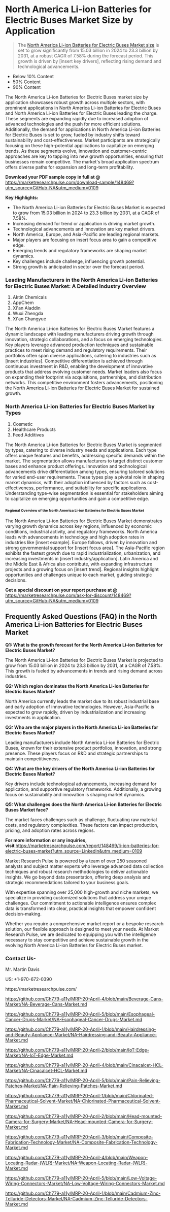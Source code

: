 <h1>North America Li-ion Batteries for Electric Buses Market&nbsp;Size by Application</h1><blockquote><p>The <a href="https://marketresearchpulse.com/download-sample/148469?utm_source=GitHub-NA&amp;utm_medium=0109">North America Li-ion Batteries for Electric Buses Market size</a> is set to grow significantly from 15.03 billion in 2024 to 23.3 billion by 2031, at a robust CAGR of 7.58% during the forecast period. This growth is driven by [insert key drivers], reflecting rising demand and technological advancements.</p></blockquote><ul><li>Below 10% Content<li> 50% Content<li> 90% Content</li></ul><p>The North America Li-ion Batteries for Electric Buses market size by application showcases robust growth across multiple sectors, with prominent applications in North America Li-ion Batteries for Electric Buses and North America Li-ion Batteries for Electric Buses leading the charge. These segments are expanding rapidly due to increased adoption of advanced technologies and the push for more efficient solutions. Additionally, the demand for applications in North America Li-ion Batteries for Electric Buses is set to grow, fueled by industry shifts toward sustainability and cost-effectiveness. Market participants are strategically focusing on these high-potential applications to capitalize on emerging trends. As these segments evolve, innovation and customer-centric approaches are key to tapping into new growth opportunities, ensuring that businesses remain competitive. The market's broad application spectrum offers diverse paths for expansion and long-term profitability.</p><p><strong>Download your PDF sample copy in full at @ </strong><a href="https://marketresearchpulse.com/download-sample/148469?utm_source=GitHub-NA&amp;utm_medium=0109">https://marketresearchpulse.com/download-sample/148469?utm_source=GitHub-NA&amp;utm_medium=0109</a></p><p><strong>Key Highlights: </strong></p><ul><li>The North America Li-ion Batteries for Electric Buses Market is expected to grow from 15.03 billion in 2024 to 23.3 billion by 2031, at a CAGR of 7.58%.</li><li>Increasing demand for trend or application is driving market growth.</li><li>Technological advancements and innovation are key market drivers.</li><li>North America, Europe, and Asia-Pacific are leading regional markets.</li><li>Major players are focusing on insert focus area to gain a competitive edge.</li><li>Emerging trends and regulatory frameworks are shaping market dynamics.</li><li>Key challenges include challenge, influencing growth potential.</li><li>Strong growth is anticipated in sector over the forecast period.</li></ul><h3>Leading Manufacturers in the North America Li-ion Batteries for Electric Buses Market: A Detailed Industry Overview</h3><ol><li>Aktin Chemicals</li><li>AppChem</li><li>Xi'an Aladdin</li><li>Wuxi Zhengda</li><li>Xi'an Changyue</li></ol><div class="flex max-w-full flex-col flex-grow"><div class="min-h-8 text-message flex w-full flex-col items-end gap-2 whitespace-normal break-words [.text-message+&amp;]:mt-5" dir="auto" data-message-author-role="assistant" data-message-id="fd8432e4-4910-450d-b182-61b7bfb0a01f" data-message-model-slug="gpt-4o"><div class="flex w-full flex-col gap-1 empty:hidden first:pt-[3px]"><div class="markdown prose w-full break-words dark:prose-invert light"><p>The North America Li-ion Batteries for Electric Buses Market features a dynamic landscape with leading manufacturers driving growth through innovation, strategic collaborations, and a focus on emerging technologies. Key players leverage advanced production techniques and sustainable practices to meet rising demand and regulatory requirements. Their portfolios often span diverse applications, catering to industries such as [insert industries]. Competitive differentiation is achieved through continuous investment in R&amp;D, enabling the development of innovative products that address evolving customer needs. Market leaders also focus on expanding their footprint via acquisitions, partnerships, and distribution networks. This competitive environment fosters advancements, positioning the North America Li-ion Batteries for Electric Buses Market for sustained growth.</p></div></div></div></div><h3>North America Li-ion Batteries for Electric Buses Market by Types</h3><ol><li>Cosmetic<li> Healthcare Products<li> Feed Additives</li></ol><div class="flex max-w-full flex-col flex-grow"><div class="min-h-8 text-message flex w-full flex-col items-end gap-2 whitespace-normal break-words [.text-message+&amp;]:mt-5" dir="auto" data-message-author-role="assistant" data-message-id="084470be-0bb7-4664-bddf-5156b4f41249" data-message-model-slug="gpt-4o-mini"><div class="flex w-full flex-col gap-1 empty:hidden first:pt-[3px]"><div class="markdown prose w-full break-words dark:prose-invert light"><p>The North America Li-ion Batteries for Electric Buses Market is segmented by types, catering to diverse industry needs and applications. Each type offers unique features and benefits, addressing specific demands within the market. The segmentation allows manufacturers to target distinct customer bases and enhance product offerings. Innovation and technological advancements drive differentiation among types, ensuring tailored solutions for varied end-user requirements. These types play a pivotal role in shaping market dynamics, with their adoption influenced by factors such as cost-effectiveness, performance, and suitability for specific applications. Understanding type-wise segmentation is essential for stakeholders aiming to capitalize on emerging opportunities and gain a competitive edge.</p></div></div></div></div><h3><span style="font-size: 11px;">Regional Overview of the North America Li-ion Batteries for Electric Buses Market</span></h3><div class="flex max-w-full flex-col flex-grow"><div class="min-h-8 text-message flex w-full flex-col items-end gap-2 whitespace-normal break-words [.text-message+&amp;]:mt-5" dir="auto" data-message-author-role="assistant" data-message-id="e9038762-ce64-4e30-91c9-9bd413514231" data-message-model-slug="gpt-4o-mini"><div class="flex w-full flex-col gap-1 empty:hidden first:pt-[3px]"><div class="markdown prose w-full break-words dark:prose-invert light"><p>The North America Li-ion Batteries for Electric Buses Market demonstrates varying growth dynamics across key regions, influenced by economic conditions, industrial activity, and regulatory frameworks. North America leads with advancements in technology and high adoption rates in industries like [insert example]. Europe follows, driven by innovation and strong governmental support for [insert focus area]. The Asia-Pacific region exhibits the fastest growth due to rapid industrialization, urbanization, and increasing investments in [insert industry/application]. Latin America and the Middle East &amp; Africa also contribute, with expanding infrastructure projects and a growing focus on [insert trend]. Regional insights highlight opportunities and challenges unique to each market, guiding strategic decisions.</p></div></div></div></div><p><strong>Get a special discount on your report purchase at @ </strong><a href="https://marketresearchpulse.com/ask-for-discount/148469?utm_source=GitHub-NA&amp;utm_medium=0109">https://marketresearchpulse.com/ask-for-discount/148469?utm_source=GitHub-NA&amp;utm_medium=0109</a></p><h2>Frequently Asked Questions (FAQ) in the North America Li-ion Batteries for Electric Buses Market</h2><p><strong>Q1: What is the growth forecast for the North America Li-ion Batteries for Electric Buses Market?</strong></p><p>The North America Li-ion Batteries for Electric Buses Market is projected to grow from 15.03 billion in 2024 to 23.3 billion by 2031, at a CAGR of 7.58%. This growth is fueled by advancements in trends and rising demand across industries.</p><p><strong>Q2: Which region dominates the North America Li-ion Batteries for Electric Buses Market?</strong></p><p>North America currently leads the market due to its robust industrial base and early adoption of innovative technologies. However, Asia-Pacific is expected to grow rapidly, driven by industrialization and increasing investments in application.</p><p><strong>Q3: Who are the major players in the North America Li-ion Batteries for Electric Buses Market?</strong></p><p>Leading manufacturers include North America Li-ion Batteries for Electric Buses, known for their extensive product portfolios, innovation, and strong presence. These players focus on R&amp;D and strategic partnerships to maintain competitiveness.</p><p><strong>Q4: What are the key drivers of the North America Li-ion Batteries for Electric Buses Market?</strong></p><p>Key drivers include technological advancements, increasing demand for application, and supportive regulatory frameworks. Additionally, a growing focus on sustainability and innovation is shaping market dynamics.</p><p><strong>Q5: What challenges does the North America Li-ion Batteries for Electric Buses Market face?</strong></p><p>The market faces challenges such as challenge, fluctuating raw material costs, and regulatory complexities. These factors can impact production, pricing, and adoption rates across regions.</p><p><strong>For more information or any inquiries, visit&nbsp;</strong><a href="https://marketresearchpulse.com/report/148469/li-ion-batteries-for-electric-buses-market?utm_source=Linkedin&utm_medium=0109">https://marketresearchpulse.com/report/148469/li-ion-batteries-for-electric-buses-market?utm_source=Linkedin&utm_medium=0109</a></p><p>Market Research Pulse is powered by a team of over 250 seasoned analysts and subject matter experts who leverage advanced data collection techniques and robust research methodologies to deliver actionable insights. We go beyond data presentation, offering deep analysis and strategic recommendations tailored to your business goals.</p><p>With expertise spanning over 25,000 high-growth and niche markets, we specialize in providing customized solutions that address your unique challenges. Our commitment to actionable intelligence ensures complex data is transformed into clear, practical insights that empower confident decision-making.</p><p>Whether you require a comprehensive market report or a bespoke research solution, our flexible approach is designed to meet your needs. At Market Research Pulse, we are dedicated to equipping you with the intelligence necessary to stay competitive and achieve sustainable growth in the evolving North America Li-ion Batteries for Electric Buses market.</p><h3><strong>Contact Us-</strong></h3><p>Mr. Martin Davis</p><p>US: +1-970-672-0390</p><p>https://marketresearchpulse.com/</p><p><a href="https://github.com/Ch779-a11y/MRP-20-April-4/blob/main/Beverage-Cans-Market/NA-Beverage-Cans-Market.md">https://github.com/Ch779-a11y/MRP-20-April-4/blob/main/Beverage-Cans-Market/NA-Beverage-Cans-Market.md</a></p><p><a href="https://github.com/Ch779-a11y/MRP-20-April-5/blob/main/Esophageal-Cancer-Drugs-Market/NA-Esophageal-Cancer-Drugs-Market.md">https://github.com/Ch779-a11y/MRP-20-April-5/blob/main/Esophageal-Cancer-Drugs-Market/NA-Esophageal-Cancer-Drugs-Market.md</a></p><p><a href="https://github.com/Ch779-a11y/MRP-20-April-1/blob/main/Hairdressing-and-Beauty-Appliance-Market/NA-Hairdressing-and-Beauty-Appliance-Market.md">https://github.com/Ch779-a11y/MRP-20-April-1/blob/main/Hairdressing-and-Beauty-Appliance-Market/NA-Hairdressing-and-Beauty-Appliance-Market.md</a></p><p><a href="https://github.com/Ch779-a11y/MRP-20-April-2/blob/main/IoT-Edge-Market/NA-IoT-Edge-Market.md">https://github.com/Ch779-a11y/MRP-20-April-2/blob/main/IoT-Edge-Market/NA-IoT-Edge-Market.md</a></p><p><a href="https://github.com/Ch779-a11y/MRP-20-April-4/blob/main/Cinacalcet-HCL-Market/NA-Cinacalcet-HCL-Market.md">https://github.com/Ch779-a11y/MRP-20-April-4/blob/main/Cinacalcet-HCL-Market/NA-Cinacalcet-HCL-Market.md</a></p><p><a href="https://github.com/Ch779-a11y/MRP-20-April-5/blob/main/Pain-Relieving-Patches-Market/NA-Pain-Relieving-Patches-Market.md">https://github.com/Ch779-a11y/MRP-20-April-5/blob/main/Pain-Relieving-Patches-Market/NA-Pain-Relieving-Patches-Market.md</a></p><p><a href="https://github.com/Ch779-a11y/MRP-20-April-1/blob/main/Chlorinated-Pharmaceutical-Solvent-Market/NA-Chlorinated-Pharmaceutical-Solvent-Market.md">https://github.com/Ch779-a11y/MRP-20-April-1/blob/main/Chlorinated-Pharmaceutical-Solvent-Market/NA-Chlorinated-Pharmaceutical-Solvent-Market.md</a></p><p><a href="https://github.com/Ch779-a11y/MRP-20-April-2/blob/main/Head-mounted-Camera-for-Surgery-Market/NA-Head-mounted-Camera-for-Surgery-Market.md">https://github.com/Ch779-a11y/MRP-20-April-2/blob/main/Head-mounted-Camera-for-Surgery-Market/NA-Head-mounted-Camera-for-Surgery-Market.md</a></p><p><a href="https://github.com/Ch779-a11y/MRP-20-April-3/blob/main/Composite-Fabrication-Technology-Market/NA-Composite-Fabrication-Technology-Market.md">https://github.com/Ch779-a11y/MRP-20-April-3/blob/main/Composite-Fabrication-Technology-Market/NA-Composite-Fabrication-Technology-Market.md</a></p><p><a href="https://github.com/Ch779-a11y/MRP-20-April-4/blob/main/Weapon-Locating-Radar-(WLR)-Market/NA-Weapon-Locating-Radar-(WLR)-Market.md">https://github.com/Ch779-a11y/MRP-20-April-4/blob/main/Weapon-Locating-Radar-(WLR)-Market/NA-Weapon-Locating-Radar-(WLR)-Market.md</a></p><p><a href="https://github.com/Ch779-a11y/MRP-20-April-5/blob/main/Low-Voltage-Wiring-Connectors-Market/NA-Low-Voltage-Wiring-Connectors-Market.md">https://github.com/Ch779-a11y/MRP-20-April-5/blob/main/Low-Voltage-Wiring-Connectors-Market/NA-Low-Voltage-Wiring-Connectors-Market.md</a></p><p><a href="https://github.com/Ch779-a11y/MRP-20-April-1/blob/main/Cadmium-Zinc-Telluride-Detectors-Market/NA-Cadmium-Zinc-Telluride-Detectors-Market.md">https://github.com/Ch779-a11y/MRP-20-April-1/blob/main/Cadmium-Zinc-Telluride-Detectors-Market/NA-Cadmium-Zinc-Telluride-Detectors-Market.md</a></p>
